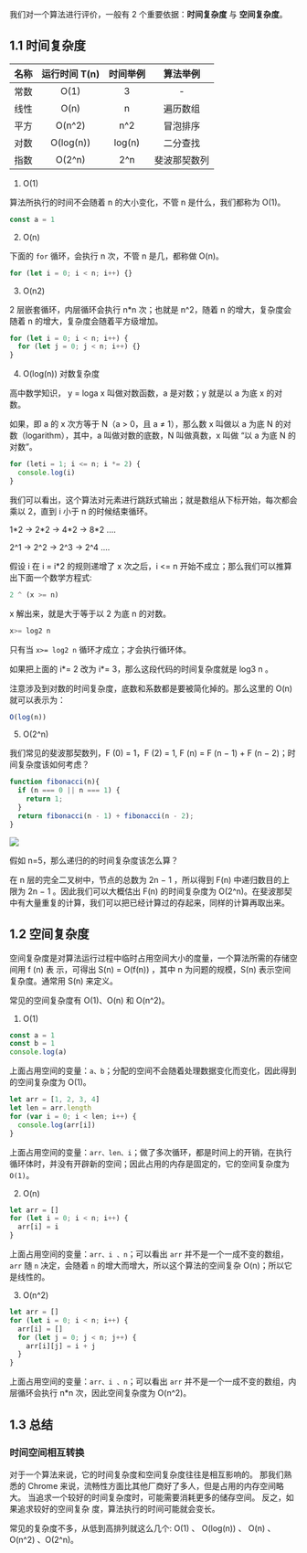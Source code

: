 我们对一个算法进行评价，一般有 2 个重要依据：**时间复杂度** 与 **空间复杂度**。

## 1.1 时间复杂度

| 名称 | 运行时间 T(n) | 时间举例 |   算法举例   |
| :--: | :-----------: | :------: | :----------: |
| 常数 |     O(1)      |    3     |      -       |
| 线性 |     O(n)      |    n     |   遍历数组   |
| 平方 |    O(n^2)     |   n^2    |   冒泡排序   |
| 对数 |   O(log(n))   |  log(n)  |   二分查找   |
| 指数 |    O(2^n)     |   2^n    | 斐波那契数列 |

1. O(1)

算法所执行的时间不会随着 n 的大小变化，不管 n 是什么，我们都称为 O(1)。

```js
const a = 1
```

2. O(n)

下面的 `for` 循环，会执行 n 次，不管 n 是几，都称做 O(n)。

```js
for (let i = 0; i < n; i++) {}
```

3. O(n2)

2 层嵌套循环，内层循环会执行 n\*n 次；也就是 n^2，随着 n 的增大，复杂度会随着 n 的增大，复杂度会随着平方级增加。

```js
for (let i = 0; i < n; i++) {
  for (let j = 0; j < n; i++) {}
}
```

4. O(log(n)) 对数复杂度

高中数学知识， y = loga x 叫做对数函数，a 是对数；y 就是以 a 为底 x 的对数。

如果，即 a 的 x 次方等于 N（a > 0，且 a ≠ 1），那么数 x 叫做以 a 为底 N 的对数（logarithm），其中，a 叫做对数的底数，N 叫做真数，x 叫做 “以 a 为底 N 的对数”。

```js
for (leti = 1; i <= n; i *= 2) {
  console.log(i)
}
```

我们可以看出，这个算法对元素进行跳跃式输出；就是数组从下标开始，每次都会乘以 2，直到 i 小于 n 的时候结束循环。

1\*2 -> 2\*2 -> 4\*2 -> 8\*2 ....

2^1 -> 2^2 -> 2^3 -> 2^4 ....

假设 i 在 i = i\*2 的规则递增了 x 次之后，i <= n 开始不成立；那么我们可以推算出下面一个数学方程式:

```js
2 ^ (x >= n)
```

x 解出来，就是大于等于以 2 为底 n 的对数。

```js
x>= log2 n
```

只有当 `x>= log2 n` 循环才成立；才会执行循环体。

如果把上面的 i*= 2 改为 i*= 3，那么这段代码的时间复杂度就是 log3 n 。

注意涉及到对数的时间复杂度，底数和系数都是要被简化掉的。那么这里的 O(n) 就可以表示为：

```js
O(log(n))
```

5. O(2^n)

我们常见的斐波那契数列，F (0) = 1，F (2) = 1, F (n) = F (n − 1) + F (n − 2)；时间复杂度该如何考虑？

```js
function fibonacci(n){
  if (n === 0 || n === 1) {
    return 1;
  }
  return fibonacci(n - 1) + fibonacci(n - 2);
}
```

![](~@/algorithm/feibo.png)

假如 n=5，那么递归的的时间复杂度该怎么算？

在 n 层的完全二叉树中，节点的总数为 2n − 1 ，所以得到 F(n) 中递归数目的上限为 2n − 1 。因此我们可以大概估出 F(n) 的时间复杂度为 O(2^n)。在斐波那契中有大量重复的计算，我们可以把已经计算过的存起来，同样的计算再取出来。

## 1.2 空间复杂度

空间复杂度是对算法运行过程中临时占用空间大小的度量，一个算法所需的存储空间用 f (n) 表 示，可得出 S(n) = O(f(n)) ，其中 n 为问题的规模，S(n) 表示空间复杂度。通常用 S(n) 来定义。

常见的空间复杂度有 O(1)、O(n) 和 O(n^2)。

1. O(1)

```js
const a = 1
const b = 1
console.log(a)
```

上面占用空间的变量：`a、b`；分配的空间不会随着处理数据变化而变化，因此得到的空间复杂度为 O(1)。

```js
let arr = [1, 2, 3, 4]
let len = arr.length
for (var i = 0; i < len; i++) {
  console.log(arr[i])
}
```

上面占用空间的变量：`arr、len、i`；做了多次循环，都是时间上的开销，在执行循环体时，并没有开辟新的空间；因此占用的内存是固定的，它的空间复杂度为 `O(1)`。

2. O(n)

```js
let arr = []
for (let i = 0; i < n; i++) {
  arr[i] = i
}
```

上面占用空间的变量：`arr、i 、n`；可以看出 `arr` 并不是一个一成不变的数组，`arr` 随 `n` 决定，会随着 `n` 的增大而增大，所以这个算法的空间复杂 O(n)；所以它是线性的。

3. O(n^2)

```js
let arr = []
for (let i = 0; i < n; i++) {
  arr[i] = []
  for (let j = 0; j < n; j++) {
    arr[i][j] = i + j
  }
}
```

上面占用空间的变量：`arr、i 、n`；可以看出 `arr` 并不是一个一成不变的数组，内层循环会执行 n\*n 次，因此空间复杂度为 O(n^2)。

## 1.3 总结

### 时间空间相互转换

对于一个算法来说，它的时间复杂度和空间复杂度往往是相互影响的。
那我们熟悉的 Chrome 来说，流畅性方面比其他厂商好了多人，但是占用的内存空间略大。
当追求一个较好的时间复杂度时，可能需要消耗更多的储存空间。 反之，如果追求较好的空间复杂 度，算法执行的时间可能就会变长。

常见的复杂度不多，从低到高排列就这么几个: O(1) 、 O(log(n)) 、 O(n) 、 O(n^2) 、O(2^n)。
